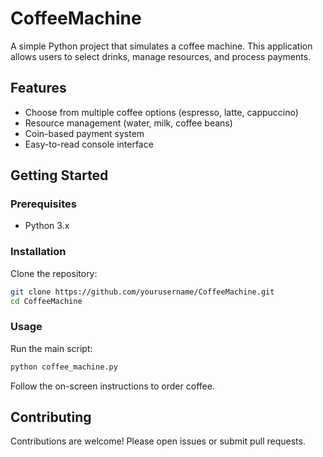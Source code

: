 # CoffeeMachine

A simple Python project that simulates a coffee machine. This application allows users to select drinks, manage resources, and process payments.

## Features

- Choose from multiple coffee options (espresso, latte, cappuccino)
- Resource management (water, milk, coffee beans)
- Coin-based payment system
- Easy-to-read console interface

## Getting Started

### Prerequisites

- Python 3.x

### Installation

Clone the repository:

```bash
git clone https://github.com/yourusername/CoffeeMachine.git
cd CoffeeMachine
```

### Usage

Run the main script:

```bash
python coffee_machine.py
```

Follow the on-screen instructions to order coffee.

## Contributing

Contributions are welcome! Please open issues or submit pull requests.
